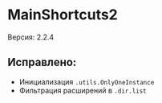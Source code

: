 # MainShortcuts2
Версия: 2.2.4
## Исправлено:
- Инициализация `.utils.OnlyOneInstance`
- Фильтрация расширений в `.dir.list`